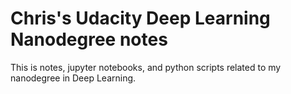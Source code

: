 # Chris's Udacity Deep Learning Nanodegree notes

This is notes, jupyter notebooks, and python scripts
related to my nanodegree in Deep Learning.
